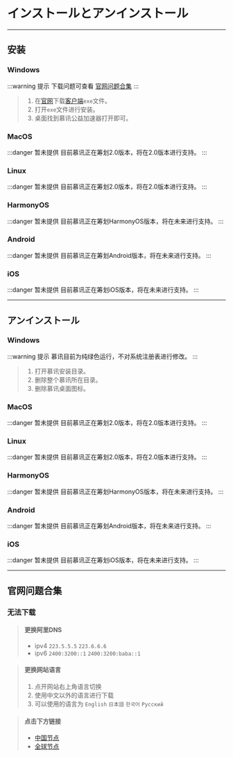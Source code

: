 # インストールとアンインストール

---

## 安装

### Windows

:::warning 提示
下载问题可查看 [官网问题合集](#官网问题合集)
:::

> 1. 在[官网](https://mxfree.ao-x.ac.cn/)下载[客户端](https://registry.npmmirror.com/@muxunorg/mxorg-dl/latest/files/mxfree.exe)`exe`文件。
> 2. 打开`exe`文件进行安装。
> 3. 桌面找到慕讯公益加速器打开即可。

### MacOS

:::danger 暂未提供
目前慕讯正在筹划2.0版本，将在2.0版本进行支持。
:::

### Linux

:::danger 暂未提供
目前慕讯正在筹划2.0版本，将在2.0版本进行支持。
:::

### HarmonyOS

:::danger 暂未提供
目前慕讯正在筹划HarmonyOS版本，将在未来进行支持。
:::

### Android

:::danger 暂未提供
目前慕讯正在筹划Android版本，将在未来进行支持。
:::

### iOS

:::danger 暂未提供
目前慕讯正在筹划iOS版本，将在未来进行支持。
:::

---

## アンインストール

### Windows

:::warning 提示
慕讯目前为纯绿色运行，不对系统注册表进行修改。
:::

> 1. 打开慕讯安装目录。
> 2. 删除整个慕讯所在目录。
> 3. 删除慕讯桌面图标。

### MacOS

:::danger 暂未提供
目前慕讯正在筹划2.0版本，将在2.0版本进行支持。
:::

### Linux

:::danger 暂未提供
目前慕讯正在筹划2.0版本，将在2.0版本进行支持。
:::

### HarmonyOS

:::danger 暂未提供
目前慕讯正在筹划HarmonyOS版本，将在未来进行支持。
:::

### Android

:::danger 暂未提供
目前慕讯正在筹划Android版本，将在未来进行支持。
:::

### iOS

:::danger 暂未提供
目前慕讯正在筹划iOS版本，将在未来进行支持。
:::

---

## 官网问题合集

### 无法下载

> #### 更换阿里DNS
>
> - ipv4 `223.5.5.5` `223.6.6.6`
> - ipv6 `2400:3200::1` `2400:3200:baba::1`

> #### 更换网站语言
>
> 1. 点开网站右上角语言切换
> 2. 使用中文以外的语言进行下载
> 3. 可以使用的语言为 `English` `日本語` `한국어` `Русский`

> #### 点击下方链接
>
> - [中国节点](https://registry.npmmirror.com/@muxunorg/mxorg-dl/latest/files/mxfree.exe)
> - [全球节点](https://unpkg.com/@muxunorg/mxorg-dl@latest/mxfree.exe)
